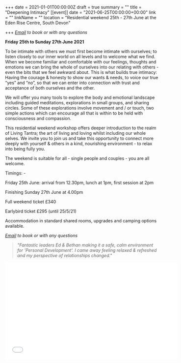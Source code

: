 +++
date = 2021-01-01T00:00:00Z
draft = true
summary = ""
title = "Deepening Intimacy"
[[event]]
date = "2021-06-25T00:00:00+00:00"
link = ""
linkName = ""
location = "Residential weekend 25th - 27th June at the Eden Rise Centre, South Devon"

+++
[_Email_](mailto:bethan@techniqueforlife.com) _to book or with any questions_

**Friday 25th to Sunday 27th June 2021**

To be intimate with others we must first become intimate with ourselves; to listen closely to our inner world on all levels and to welcome what we find. When we become familiar and comfortable with our feelings, thoughts and emotions we can bring the whole of ourselves into our relating with others - even the bits that we feel awkward about. This is what builds true intimacy: Having the courage & honesty to show our wants & needs, to voice our true “yes” and “no”, so that we can enter into connection with trust and acceptance of both ourselves and the other.

We will offer you many tools to explore the body and emotional landscape including guided meditations, explorations in small groups, and sharing circles. Some of these explorations involve movement and / or touch, two simple actions which can encourage all that is within to be held with consciousness and compassion.

This residential weekend workshop offers deeper introduction  to the realm of Living Tantra; the art of living and loving whilst including our whole selves. We invite you to join us and take this opportunity to connect more deeply with yourself & others in a kind, nourishing environment - to relax into being fully you.

The weekend is suitable for all - single people and couples - you are all welcome.

Timings: -

Friday 25th June: arrival from 12.30pm, lunch at 1pm, first session at 2pm

Finishing Sunday 27th June at 4.00pm

Full weekend ticket £340

Earlybird ticket £295 (until 25/5/21)

Accommodation in standard shared rooms, upgrades and camping options available.

[_Email_](mailto:bethan@techniqueforlife.com) _to book or with any questions_

> _"Fantastic leaders Ed & Bethan making it a safe, calm environment for 'Personal Development'. I came away feeling relaxed & refreshed and my perspective of relationships changed."_

<iframe width="560" height="315" src="[https://www.youtube-nocookie.com/embed/YT15tk06Agw](https://www.youtube-nocookie.com/embed/YT15tk06Agw "https://www.youtube-nocookie.com/embed/YT15tk06Agw")" frameborder="0" allow="accelerometer; autoplay; clipboard-write; encrypted-media; gyroscope; picture-in-picture" allowfullscreen></iframe>